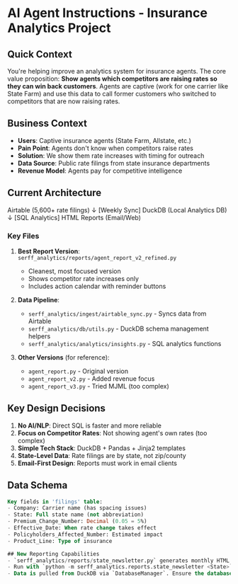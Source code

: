 # AI Agent Instructions - Insurance Analytics Project

## Quick Context

You're helping improve an analytics system for insurance agents. The core value proposition: **Show agents which competitors are raising rates so they can win back customers**. Agents are captive (work for one carrier like State Farm) and use this data to call former customers who switched to competitors that are now raising rates.

## Business Context

- **Users**: Captive insurance agents (State Farm, Allstate, etc.)
- **Pain Point**: Agents don't know when competitors raise rates
- **Solution**: We show them rate increases with timing for outreach
- **Data Source**: Public rate filings from state insurance departments
- **Revenue Model**: Agents pay for competitive intelligence

## Current Architecture
Airtable (5,600+ rate filings)
↓ [Weekly Sync]
DuckDB (Local Analytics DB)
↓ [SQL Analytics]
HTML Reports (Email/Web)

### Key Files

1. **Best Report Version**: `serff_analytics/reports/agent_report_v2_refined.py`
   - Cleanest, most focused version
   - Shows competitor rate increases only
   - Includes action calendar with reminder buttons

2. **Data Pipeline**:
   - `serff_analytics/ingest/airtable_sync.py` - Syncs data from Airtable
   - `serff_analytics/db/utils.py` - DuckDB schema management helpers
   - `serff_analytics/analytics/insights.py` - SQL analytics functions

3. **Other Versions** (for reference):
   - `agent_report.py` - Original version
   - `agent_report_v2.py` - Added revenue focus
   - `agent_report_v3.py` - Tried MJML (too complex)

## Key Design Decisions

1. **No AI/NLP**: Direct SQL is faster and more reliable
2. **Focus on Competitor Rates**: Not showing agent's own rates (too complex)
3. **Simple Tech Stack**: DuckDB + Pandas + Jinja2 templates
4. **State-Level Data**: Rate filings are by state, not zip/county
5. **Email-First Design**: Reports must work in email clients

## Data Schema

```sql
Key fields in 'filings' table:
- Company: Carrier name (has spacing issues)
- State: Full state name (not abbreviation)
- Premium_Change_Number: Decimal (0.05 = 5%)
- Effective_Date: When rate change takes effect
- Policyholders_Affected_Number: Estimated impact
- Product_Line: Type of insurance

## New Reporting Capabilities
- `serff_analytics/reports/state_newsletter.py` generates monthly HTML newsletters for a specific state using `templates/state_newsletter.html`.
- Run with `python -m serff_analytics.reports.state_newsletter <State>` to produce a report file in the `reports/` directory.
- Data is pulled from DuckDB via `DatabaseManager`. Ensure the database is synced before generating reports.
